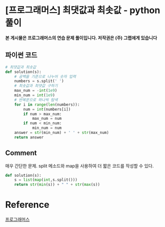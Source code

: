 # [프로그래머스] 최댓값과 최솟값 - python 풀이

**본 게시물은 프로그래머스의 연습 문제 풀이입니다. 저작권은 (주) 그랩에게 있습니다**



## 파이썬 코드

```python
# 최댓값과 최솟값
def solution(s):
    # 공백을 기준으로 나누어 숫자 입력
    numbers = s.split(' ')
    # 최솟값과 최댓값 구하기
    max_num = -int(1e9)
    min_num = int(1e9)
    # 반복문으로 하나씩 탐색
    for i in range(len(numbers)):
        num = int(numbers[i])
        if num > max_num:
            max_num = num
        if num < min_num:
            min_num = num
    answer = str(min_num) + ' ' + str(max_num)
    return answer
```



## Comment

매우 간단한 문제. split 메소드와 map을 사용하여 더 짧은 코드를 작성할 수 있다.

```python
def solution(s):
    s = list(map(int,s.split()))
    return str(min(s)) + " " + str(max(s))
```

# Reference

[프로그래머스](https://programmers.co.kr)